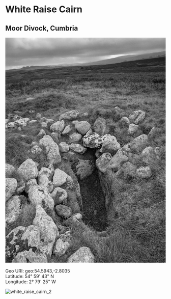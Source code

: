 # White Raise Cairn

## Moor Divock, Cumbria

![The cist](images/white_raise_cairn_1.jpeg)

Geo URI: geo:54.5943,-2.8035  
Latitude: 54° 59' 43" N  
Longitude: 2° 79' 25" W  

![white_raise_cairn_2](images/white_raise_cairn_2.jpg)
